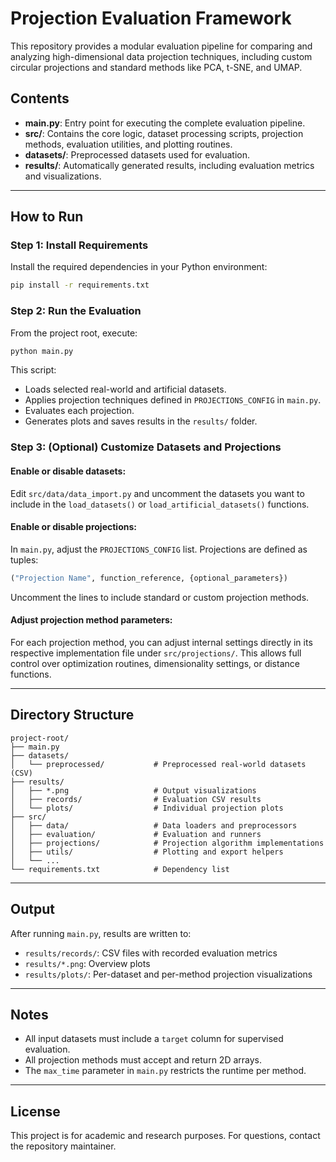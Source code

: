 # Projection Evaluation Framework

This repository provides a modular evaluation pipeline for comparing and analyzing high-dimensional data projection techniques, including custom circular projections and standard methods like PCA, t-SNE, and UMAP.

## Contents

- **main.py**: Entry point for executing the complete evaluation pipeline.
- **src/**: Contains the core logic, dataset processing scripts, projection methods, evaluation utilities, and plotting routines.
- **datasets/**: Preprocessed datasets used for evaluation.
- **results/**: Automatically generated results, including evaluation metrics and visualizations.

---

## How to Run

### Step 1: Install Requirements
Install the required dependencies in your Python environment:
```bash
pip install -r requirements.txt
```

### Step 2: Run the Evaluation
From the project root, execute:
```bash
python main.py
```
This script:
- Loads selected real-world and artificial datasets.
- Applies projection techniques defined in `PROJECTIONS_CONFIG` in `main.py`.
- Evaluates each projection.
- Generates plots and saves results in the `results/` folder.

### Step 3: (Optional) Customize Datasets and Projections

#### Enable or disable datasets:
Edit `src/data/data_import.py` and uncomment the datasets you want to include in the `load_datasets()` or `load_artificial_datasets()` functions.

#### Enable or disable projections:
In `main.py`, adjust the `PROJECTIONS_CONFIG` list. Projections are defined as tuples:
```python
("Projection Name", function_reference, {optional_parameters})
```
Uncomment the lines to include standard or custom projection methods.

#### Adjust projection method parameters:
For each projection method, you can adjust internal settings directly in its respective implementation file under `src/projections/`. This allows full control over optimization routines, dimensionality settings, or distance functions.

---

## Directory Structure
```
project-root/
├── main.py
├── datasets/
│   └── preprocessed/           # Preprocessed real-world datasets (CSV)
├── results/
│   ├── *.png                   # Output visualizations
│   ├── records/                # Evaluation CSV results
│   └── plots/                  # Individual projection plots
├── src/
│   ├── data/                   # Data loaders and preprocessors
│   ├── evaluation/             # Evaluation and runners
│   ├── projections/            # Projection algorithm implementations
│   ├── utils/                  # Plotting and export helpers
│   └── ...
└── requirements.txt            # Dependency list
```

---

## Output
After running `main.py`, results are written to:

- `results/records/`: CSV files with recorded evaluation metrics
- `results/*.png`: Overview plots
- `results/plots/`: Per-dataset and per-method projection visualizations

---

## Notes
- All input datasets must include a `target` column for supervised evaluation.
- All projection methods must accept and return 2D arrays.
- The `max_time` parameter in `main.py` restricts the runtime per method.

---

## License
This project is for academic and research purposes. For questions, contact the repository maintainer.

